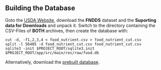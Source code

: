 ## Building the Database
Goto the [USDA Website](https://fdc.nal.usda.gov/download-datasets.html), download the **FNDDS** dataset and the **Suporting data for Downloads** and unpack it. Switch to the directory containing the CSV-Files of **BOTH** archives, then create the database with:

    cut -d, -f1,2,3,4 < food_nutrient.csv > food_nutrient_cut.csv
    split -l 56485 -d food_nutrient_cut.csv food_nutrient_cut.csv
    sqlite3 -init $PROJECT_ROOT/sqlite3.init $PROJECT_ROOT/app/src/main/res/raw/food.db

Alternatively, download the [prebuilt database](https://media.atlantishq.de/food.db).
